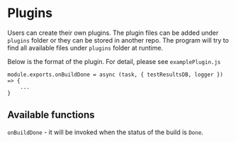 
# Plugins

Users can create their own plugins. The plugin files can be added under `plugins` folder or they can be stored in another repo. The program will try to find all available files under `plugins` folder at runtime.

Below is the format of the plugin. For detail, please see `examplePlugin.js`

```
module.exports.onBuildDone = async (task, { testResultsDB, logger }) => {
	...
}

```

## Available functions

`onBuildDone` -  it will be invoked when the status of the build is `Done`.